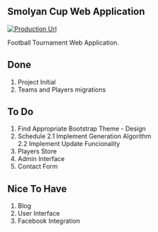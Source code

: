 ## Smolyan Cup Web Application

[![Production Url](http://smolyancup.eu/)](http://smolyancup.eu/)

Football Tournament Web Application.


## Done
1. Project Initial
2. Teams and Players migrations

## To Do
1. Find Appropriate Bootstrap Theme - Design
2. Schedule 
2.1 Implement Generation Algorithm	
2.2 Implement Update Funcionality
3. Players Store
4. Admin Interface
5. Contact Form

## Nice To Have
1. Blog
2. User Interface
3. Facebook Integration
